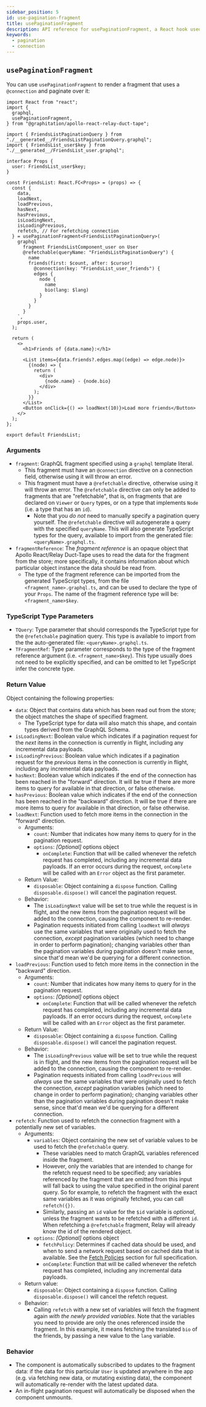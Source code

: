 ```yaml
---
sidebar_position: 5
id: use-pagination-fragment
title: usePaginationFragment
description: API reference for usePaginationFragment, a React hook used to paginate a connection
keywords:
  - pagination
  - connection
---
```


## `usePaginationFragment`

You can use `usePaginationFragment` to render a fragment that uses a `@connection` and paginate over it:

```tsx
import React from "react";
import {
  graphql,
  usePaginationFragment,
} from "@graphitation/apollo-react-relay-duct-tape";

import { FriendsListPaginationQuery } from "./__generated__/FriendsListPaginationQuery.graphql";
import { FriendsList_user$key } from "./__generated__/FriendsList_user.graphql";

interface Props {
  user: FriendsList_user$key;
}

const FriendsList: React.FC<Props> = (props) => {
  const {
    data,
    loadNext,
    loadPrevious,
    hasNext,
    hasPrevious,
    isLoadingNext,
    isLoadingPrevious,
    refetch, // For refetching connection
  } = usePaginationFragment<FriendsListPaginationQuery>(
    graphql`
      fragment FriendsListComponent_user on User
      @refetchable(queryName: "FriendsListPaginationQuery") {
        name
        friends(first: $count, after: $cursor)
          @connection(key: "FriendsList_user_friends") {
          edges {
            node {
              name
              bio(lang: $lang)
            }
          }
        }
      }
    `,
    props.user,
  );

  return (
    <>
      <h1>Friends of {data.name}:</h1>

      <List items={data.friends?.edges.map((edge) => edge.node)}>
        {(node) => {
          return (
            <div>
              {node.name} - {node.bio}
            </div>
          );
        }}
      </List>
      <Button onClick={() => loadNext(10)}>Load more friends</Button>
    </>
  );
};

export default FriendsList;
```

### Arguments

- `fragment`: GraphQL fragment specified using a `graphql` template literal.
  - This fragment must have an `@connection` directive on a connection field, otherwise using it will throw an error.
  - This fragment must have a `@refetchable` directive, otherwise using it will throw an error. The `@refetchable` directive can only be added to fragments that are "refetchable", that is, on fragments that are declared on `Viewer` or `Query` types, or on a type that implements `Node` (i.e. a type that has an `id`).
    - Note that you _do not_ need to manually specify a pagination query yourself. The `@refetchable` directive will autogenerate a query with the specified `queryName`. This will also generate TypeScript types for the query, available to import from the generated file: `<queryName>.graphql.ts`.
- `fragmentReference`: The _fragment reference_ is an opaque object that Apollo React/Relay Duct-Tape uses to read the data for the fragment from the store; more specifically, it contains information about which particular object instance the data should be read from.
  - The type of the fragment reference can be imported from the generated TypeScript types, from the file `<fragment_name>.graphql.ts`, and can be used to declare the type of your `Props`. The name of the fragment reference type will be: `<fragment_name>$key`.

### TypeScript Type Parameters

- `TQuery`: Type parameter that should corresponds the TypeScript type for the `@refetchable` pagination query. This type is available to import from the the auto-generated file: `<queryName>.graphql.ts`.
- `TFragmentRef`: Type parameter corresponds to the type of the fragment reference argument (i.e. `<fragment_name>$key`). This type usually does not need to be explicitly specified, and can be omitted to let TypeScript infer the concrete type.

### Return Value

Object containing the following properties:

- `data`: Object that contains data which has been read out from the store; the object matches the shape of specified fragment.
  - The TypeScript type for data will also match this shape, and contain types derived from the GraphQL Schema.
- `isLoadingNext`: Boolean value which indicates if a pagination request for the _next_ items in the connection is currently in flight, including any incremental data payloads.
- `isLoadingPrevious`: Boolean value which indicates if a pagination request for the _previous_ items in the connection is currently in flight, including any incremental data payloads.
- `hasNext`: Boolean value which indicates if the end of the connection has been reached in the "forward" direction. It will be true if there are more items to query for available in that direction, or false otherwise.
- `hasPrevious`: Boolean value which indicates if the end of the connection has been reached in the "backward" direction. It will be true if there are more items to query for available in that direction, or false otherwise.
- `loadNext`: Function used to fetch more items in the connection in the "forward" direction.
  - Arguments:
    - `count`_:_ Number that indicates how many items to query for in the pagination request.
    - `options`: _*[Optional]*_ options object
      - `onComplete`: Function that will be called whenever the refetch request has completed, including any incremental data payloads. If an error occurs during the request, `onComplete` will be called with an `Error` object as the first parameter.
  - Return Value:
    - `disposable`: Object containing a `dispose` function. Calling `disposable.dispose()` will cancel the pagination request.
  - Behavior:
    - The `isLoadingNext` value will be set to true while the request is in flight, and the new items from the pagination request will be added to the connection, causing the component to re-render.
    - Pagination requests initiated from calling `loadNext` will _always_ use the same variables that were originally used to fetch the connection, _except_ pagination variables (which need to change in order to perform pagination); changing variables other than the pagination variables during pagination doesn't make sense, since that'd mean we'd be querying for a different connection.
- `loadPrevious`: Function used to fetch more items in the connection in the "backward" direction.
  - Arguments:
    - `count`_:_ Number that indicates how many items to query for in the pagination request.
    - `options`: _*[Optional]*_ options object
      - `onComplete`: Function that will be called whenever the refetch request has completed, including any incremental data payloads. If an error occurs during the request, `onComplete` will be called with an `Error` object as the first parameter.
  - Return Value:
    - `disposable`: Object containing a `dispose` function. Calling `disposable.dispose()` will cancel the pagination request.
  - Behavior:
    - The `isLoadingPrevious` value will be set to true while the request is in flight, and the new items from the pagination request will be added to the connection, causing the component to re-render.
    - Pagination requests initiated from calling `loadPrevious` will _always_ use the same variables that were originally used to fetch the connection, _except_ pagination variables (which need to change in order to perform pagination); changing variables other than the pagination variables during pagination doesn't make sense, since that'd mean we'd be querying for a different connection.
- `refetch`: Function used to refetch the connection fragment with a potentially new set of variables.
  - Arguments:
    - `variables`: Object containing the new set of variable values to be used to fetch the `@refetchable` query.
      - These variables need to match GraphQL variables referenced inside the fragment.
      - However, only the variables that are intended to change for the refetch request need to be specified; any variables referenced by the fragment that are omitted from this input will fall back to using the value specified in the original parent query. So for example, to refetch the fragment with the exact same variables as it was originally fetched, you can call `refetch({})`.
      - Similarly, passing an `id` value for the `$id` variable is _*optional*_, unless the fragment wants to be refetched with a different `id`. When refetching a `@refetchable` fragment, Relay will already know the id of the rendered object.
    - `options`: _*[Optional]*_ options object
      - `fetchPolicy`: Determines if cached data should be used, and when to send a network request based on cached data that is available. See the [Fetch Policies](../../guided-tour/reusing-cached-data/fetch-policies/) section for full specification.
      - `onComplete`: Function that will be called whenever the refetch request has completed, including any incremental data payloads.
  - Return value:
    - `disposable`: Object containing a `dispose` function. Calling `disposable.dispose()` will cancel the refetch request.
  - Behavior:
    - Calling `refetch` with a new set of variables will fetch the fragment again _with the newly provided variables_. Note that the variables you need to provide are only the ones referenced inside the fragment. In this example, it means fetching the translated `bio` of the friends, by passing a new value to the `lang` variable.

### Behavior

- The component is automatically subscribed to updates to the fragment data: if the data for this particular `User` is updated anywhere in the app (e.g. via fetching new data, or mutating existing data), the component will automatically re-render with the latest updated data.
- An in-flight pagination request will automatically be disposed when the component unmounts.
